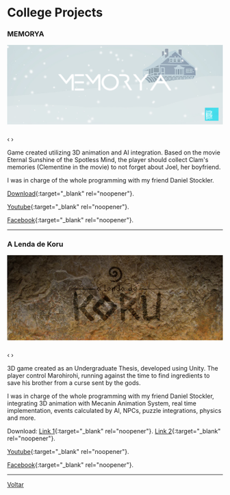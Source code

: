 # [](#header-1)College Projects

### [](#header-3)MEMORYA
![](fotos/memorya/banner.jpg)
<html>
    <head>
        <link rel="stylesheet" href="css/blueimp-gallery.min.css">
    </head>
    <body>
        <script src="js/blueimp-gallery.min.js"></script>
        <div id="links-memorya">
        <a href="fotos/memorya/01.png"></a> <a href="fotos/memorya/02.png"></a> <a href="fotos/memorya/03.png"></a> <a href="fotos/memorya/04.png"></a> <a href="fotos/memorya/05.png"></a> <a href="fotos/memorya/06.png"></a>
        </div>   
        <div id="blueimp-image-carousel-memorya" class="blueimp-gallery blueimp-gallery-carousel blueimp-gallery-display">
            <div class="slides"></div>
            <h3 class="title"></h3>
            <a class="prev">‹</a>
            <a class="next">›</a>
            <a class="play-pause"></a>
            <ol class="indicator"></ol>
        </div>        
        <script>
            blueimp.Gallery(
                document.getElementById('links-memorya').getElementsByTagName('a'),
                {
                    container: '#blueimp-image-carousel-memorya',
                    carousel: true
                }
            );
        </script>
    </body>   
</html>
Game created utilizing 3D animation and AI integration. Based on the movie Eternal Sunshine of the Spotless Mind, the player should collect Clam's memories (Clementine in the movie) to not forget about Joel, her boyfriend.

I was in charge of the whole programming with my friend Daniel Stockler.

[Download](http://www.mediafire.com/download/w6vdkwdvwpdef3c/Memorya.rar){:target="_blank" rel="noopener"}.

[Youtube](https://www.youtube.com/watch?v=nOR7zG8LKfY){:target="_blank" rel="noopener"}.

[Facebook](https://www.facebook.com/memoryagame){:target="_blank" rel="noopener"}.

* * *

### [](#header-3)A Lenda de Koru
![](fotos/koru/banner.jpg)
<html>
    <head>
        <link rel="stylesheet" href="css/blueimp-gallery.min.css">
    </head>
    <body>
        <script src="js/blueimp-gallery.min.js"></script>
        <div id="links-koru">
        <a href="fotos/koru/Foto_01.png"></a> <a href="fotos/koru/Foto_02.png"></a> <a href="fotos/koru/Foto_03.png"></a> <a href="fotos/koru/Foto_04.png"></a> <a href="fotos/koru/Foto_05.png"></a> <a href="fotos/koru/Foto_06.png"></a> <a href="fotos/koru/Foto_07.png"></a> <a href="fotos/koru/Foto_08.png"></a> <a href="fotos/koru/Foto_09.png"></a>
        </div>   
        <div id="blueimp-image-carousel-koru" class="blueimp-gallery blueimp-gallery-carousel blueimp-gallery-display">
            <div class="slides"></div>
            <h3 class="title"></h3>
            <a class="prev">‹</a>
            <a class="next">›</a>
            <a class="play-pause"></a>
            <ol class="indicator"></ol>
        </div>        
        <script>
            blueimp.Gallery(
                document.getElementById('links-koru').getElementsByTagName('a'),
                {
                    container: '#blueimp-image-carousel-koru',
                    carousel: true
                }
            );
        </script>
    </body>   
</html>

3D game created as an Undergraduate Thesis, developed using Unity. The player control Marohirohi, running against the time to find ingredients to save his brother from a curse sent by the gods.

I was in charge of the whole programming with my friend Daniel Stockler, integrating 3D animation with Mecanin Animation System, real time implementation, events calculated by AI, NPCs, puzzle integrations, physics and more. 

Download:
[Link 1](http://www.mediafire.com/download/u6q333jyj1wjmiu/A+Lenda+de+Koru.rar){:target="_blank" rel="noopener"}.
[Link 2](https://mega.co.nz/#!5h0zXYhY!dQpxKkqwGBOF4kJIVhLhYM1mIeArv6RKwfA4k21cazk){:target="_blank" rel="noopener"}.

[Youtube](https://www.youtube.com/watch?v=A_Z55b4Bvp4){:target="_blank" rel="noopener"}.

[Facebook](https://www.facebook.com/lendadekoru){:target="_blank" rel="noopener"}.

* * *

[Voltar](./)
